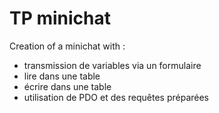# TP minichat

Creation of a minichat with :
* transmission de variables via un formulaire
* lire dans une table
* écrire dans une table
* utilisation de PDO et des requêtes préparées
